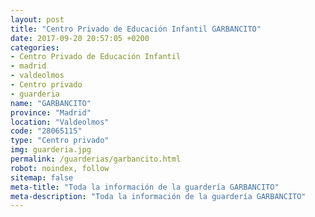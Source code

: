 ```yaml
---
layout: post
title: "Centro Privado de Educación Infantil GARBANCITO"
date: 2017-09-20 20:57:05 +0200
categories:
- Centro Privado de Educación Infantil
- madrid
- valdeolmos
- Centro privado
- guarderia
name: "GARBANCITO"
province: "Madrid"
location: "Valdeolmos"
code: "28065115"
type: "Centro privado"
img: guarderia.jpg
permalink: /guarderias/garbancito.html
robot: noindex, follow
sitemap: false
meta-title: "Toda la información de la guardería GARBANCITO"
meta-description: "Toda la información de la guardería GARBANCITO"
---
```

